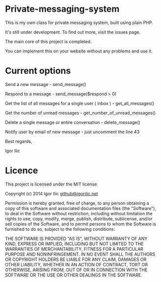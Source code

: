 Private-messaging-system
========================

This is my own class for private messaging system, built using plain PHP. 

It's still under development. To find out more, visit the issues page.

The main core of this project is completed. 

You can implement this on your website without any problems and use it.


Current options
===============

Send a new message - send_message()

Respond to a message - send_message($respond > 0)

Get the list of all messages for a single user ( inbox ) - get_all_messages()

Get the number of unread messages - get_number_of_unread_messages()

Delete a single message or entire conversation - delete_message()

Notify user by email of new message - just uncomment the line 43


Best regards,

Igor Ilic

Licence
===============

This project is licensed under the MIT license.

  Copyright (c) 2014 Igor Ilic <github@igorilic.net>

  Permission is hereby granted, free of charge, to any person obtaining a copy
  of this software and associated documentation files (the "Software"), to deal
  in the Software without restriction, including without limitation the rights
  to use, copy, modify, merge, publish, distribute, sublicense, and/or sell
  copies of the Software, and to permit persons to whom the Software is
  furnished to do so, subject to the following conditions:

  THE SOFTWARE IS PROVIDED "AS IS", WITHOUT WARRANTY OF ANY KIND, EXPRESS OR
  IMPLIED, INCLUDING BUT NOT LIMITED TO THE WARRANTIES OF MERCHANTABILITY,
  FITNESS FOR A PARTICULAR PURPOSE AND NONINFRINGEMENT. IN NO EVENT SHALL THE
  AUTHORS OR COPYRIGHT HOLDERS BE LIABLE FOR ANY CLAIM, DAMAGES OR OTHER
  LIABILITY, WHETHER IN AN ACTION OF CONTRACT, TORT OR OTHERWISE, ARISING FROM,
  OUT OF OR IN CONNECTION WITH THE SOFTWARE OR THE USE OR OTHER DEALINGS IN
  THE SOFTWARE.
